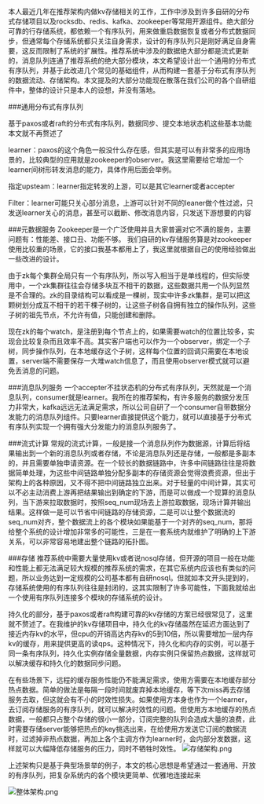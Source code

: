 本人最近几年在推荐架构内做kv存储相关的工作，工作中涉及到许多自研的分布式存储项目以及rocksdb、redis、kafka、zookeeper等常用开源组件。绝大部分可靠的行存储系统，都依赖一个有序队列，用来做重启数据恢复或者分布式数据同步，但通常每个存储系统都只关注自身需求，设计的有序队列只是刚好满足自身需要，这反而限制了系统的扩展性。推荐系统中涉及的数据绝大部分都是流式更新的，消息队列连通了推荐系统的绝大部分模块，本文希望设计出一个通用的分布式有序队列，并基于此改进几个常见的基础组件，从而构建一套基于分布式有序队列的数据流动、存储架构。本文提及的大部分功能现在散落在我们公司的各个自研组件中，整体的设计只是本人的设想，并没有落地。

###通用分布式有序队列

基于paxos或者raft的分布式有序队列，数据同步、提交本地状态机这些基本功能本文就不再赘述了

learner：paxos的这个角色一般没什么存在感，但其实是可以有非常多的应用场景的，比较典型的应用就是zookeeper的observer。我这里需要给它增加一个learner间树形转发消息的能力，具体作用后面会举例。

指定upsteam：learner指定转发的上游，可以是其它learner或者accepter

Filter：learner可能只关心部分消息，上游可以针对不同的leaner做个性过滤，只发送learner关心的消息，甚至可以截断、修改消息内容，只发送下游想要的内容

###元数据服务
Zookeeper是一个广泛使用并且大家普遍对它不满的服务，主要问题有：性能差、接口丑、功能不够。
我们自研的kv存储服务算是对zookeeper使用比较重的场景，它的接口我基本都用上了，我这里就根据自己的使用经验做出一些改进的设计。

由于zk每个集群全局只有一个有序队列，所以写入相当于是单线程的，但实际使用中，一个zk集群往往会存储多块互不相干的数据，这些数据共用一个队列显然是不合理的。zk的目录结构可以看成是一棵树，现实中许多zk集群，是可以把这颗树划分成互不相干的若干棵子树的，让这些子树各自拥有独立的操作队列，这些子树的祖先节点，不允许有值，只能创建和删除。

现在zk的每个watch，是注册到每个节点上的，如果需要watch的位置比较多，实现会比较复杂而且效率不高。其实客户端也可以作为一个observer，绑定一个子树，同步操作队列，在本地缓存这个子树，这样每个位置的回调只需要在本地设置，server端不需要保存一大堆watch信息了，而且使用observer模式就可以避免丢消息的问题。

###消息队列服务
一个accepter不挂状态机的分布式有序队列，天然就是一个消息队列，consumer就是learner。我所在的推荐架构，有许多服务的数据分发压力非常大，kafka远远无法满足需求，所以公司自研了一个consumer自带数据分发能力的消息队列组件。只要learner直接提供这个能力，就可以直接基于分布式有序队列实现一个拥有强大分发能力的消息队列服务了。

###流式计算
常规的流式计算，一般是接一个消息队列作为数据源，计算后将结果输出到一个新的消息队列或者存储，不论是消息队列还是存储，一般都是多副本的，并且需要单独申请资源。在一个较长的数据链路中，许多中间链路往往是将数据简单处理，为这些中间链路单独分配多副本的存储资源会觉得浪费资源，但出于架构上的各种原因，又不得不把中间链路独立出来。对于轻量的中间计算，其实可以不必主动消费上游再把结果输出到确定的下游，而是可以做成一个现算的消息队列，当下游来拉取数据时，按照seq_num现场去上游拉取数据，现场计算并输出结果。这样做一是可以节省中间链路的存储资源，二是可以让整个数据流的seq_num对齐，整个数据流上的各个模块如果能基于一个对齐的seq_num，那将给整个系统的设计增加非常多的可能性，三是在一套系统内就维护了明确的上下游关系，可以非常容易地建出整个链路的拓扑图。

###存储
推荐系统中需要大量使用kv或者说nosql存储，但开源的项目一般在功能和性能上都无法满足较大规模的推荐系统的需求，在其它系统内应该也有类似的问题，所以业务达到一定规模的公司基本都有自研nosql。但就如本文开头提到的，存储系统使用的有序队列往往是封闭的，这其实限制了许多可能性，下面我就给出一个使用有序队列连接多个模块的存储系统的设计。

持久化的部分，基于paxos或者raft构建可靠的kv存储的方案已经很常见了，这里就不赘述了。在我维护的kv存储项目中，持久化的kv存储虽然在延迟方面达到了接近内存kv的水平，但cpu的开销高达内存kv的5到10倍，所以需要增加一层内存kv的缓存，用来提供更高的读qps。这种情况下，持久化和内存的实例，可以基于同一条有序队列，持久化实例存储全量数据，内存实例只保留热点数据，这样就可以解决缓存和持久化的数据同步问题。

在有些场景下，远程的缓存服务性能仍不能满足需求，使用方需要在本地缓存部分热点数据。简单的做法是每隔一段时间就废弃掉本地缓存，等下次miss再去存储服务去取，但这就会有不小的时效性损失。如果使用方本身也作为一个learner，去订阅存储服务的有序队列，就可以解决时效性的问题。但使用方本地缓存的热点数据，一般都只占整个存储的很小一部分，订阅完整的队列会造成大量的浪费，此时需要存储server能够把热点的key挑选出来，在给使用方发送它订阅的数据流时，过滤掉非热点数据，再加上各个主调方作为learner时，会内部分发数据，这样就可以大幅降低存储服务的压力，同时不牺牲时效性。
![存储架构.png](https://upload-images.jianshu.io/upload_images/1526047-0797ddfd3bbb1084.png?imageMogr2/auto-orient/strip%7CimageView2/2/w/1240)


上述架构只是基于典型场景举的例子，本文的核心思想是希望通过一套通用、开放的有序队列，把复杂系统内的各个模块更简单、优雅地连接起来

![整体架构.png](https://upload-images.jianshu.io/upload_images/1526047-8fbeb8124decba72.png?imageMogr2/auto-orient/strip%7CimageView2/2/w/1240)

